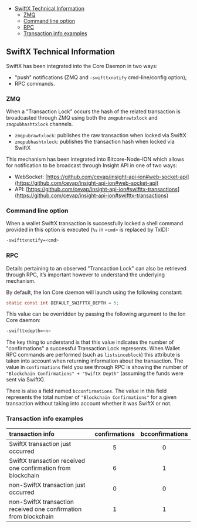 

- [SwiftX Technical Information](#swiftx-technical-information)
  - [ZMQ](#zmq)
  - [Command line option](#command-line-option)
  - [RPC](#rpc)
  - [Transaction info examples](#transaction-info-examples)

## SwiftX Technical Information

SwiftX has been integrated into the Core Daemon in two ways:

- "push" notifications (ZMQ and `-swifttxnotify` cmd-line/config option);
- RPC commands.

### ZMQ

When a "Transaction Lock" occurs the hash of the related transaction is broadcasted through ZMQ using both the `zmqpubrawtxlock` and `zmqpubhashtxlock` channels.

- `zmqpubrawtxlock`: publishes the raw transaction when locked via SwiftX
- `zmqpubhashtxlock`: publishes the transaction hash when locked via SwiftX

This mechanism has been integrated into Bitcore-Node-ION which allows for notification to be broadcast through Insight API in one of two ways:

- WebSocket: [https://github.com/cevap/insight-api-ion#web-socket-api](https://github.com/cevap/insight-api-ion#web-socket-api)
- API: [https://github.com/cevap/insight-api-ion#swifttx-transactions](https://github.com/cevap/insight-api-ion#swifttx-transactions)

### Command line option

When a wallet SwiftX transaction is successfully locked a shell command provided in this option is executed (`%s` in `<cmd>` is replaced by TxID):

```bash
-swifttxnotify=<cmd>
```

### RPC

Details pertaining to an observed "Transaction Lock" can also be retrieved through RPC, it’s important however to understand the underlying mechanism.

By default, the Ion Core daemon will launch using the following constant:

```h
static const int DEFAULT_SWIFTTX_DEPTH = 5;
```

This value can be overridden by passing the following argument to the Ion Core daemon:

```bash
-swifttxdepth=<n>
```

The key thing to understand is that this value indicates the number of "confirmations" a successful Transaction Lock represents. When Wallet RPC commands are performed (such as `listsinceblock`) this attribute is taken into account when returning information about the transaction. The value in `confirmations` field you see through RPC is showing the number of `"Blockchain Confirmations" + "SwiftX Depth"` (assuming the funds were sent via SwiftX).

There is also a field named `bcconfirmations`. The value in this field represents the total number of `"Blockchain Confirmations"` for a given transaction without taking into account whether it was SwiftX or not.

### Transaction info examples

transaction info | confirmations | bcconfirmations
:-|:-:|:-:
SwiftX transaction just occurred | 5 | 0
SwiftX transaction received one confirmation from blockchain | 6 | 1
non-SwiftX transaction just occurred | 0 | 0
non-SwiftX transaction received one confirmation from blockchain | 1 | 1
